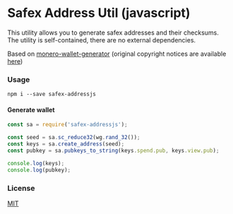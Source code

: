 # Safex Address Util (javascript)

This utility allows you to generate safex addresses and their checksums. The utility is self-contained, there are no external dependencies.

Based on [monero-wallet-generator](https://github.com/moneromooo-monero/monero-wallet-generator) (original copyright notices are available [here](copyrights.md))

### Usage

```
npm i --save safex-addressjs
```

#### Generate wallet

```javascript
const sa = require('safex-addressjs');

const seed = sa.sc_reduce32(wg.rand_32());
const keys = sa.create_address(seed);
const pubkey = sa.pubkeys_to_string(keys.spend.pub, keys.view.pub);

console.log(keys);
console.log(pubkey);
```

### License

[MIT](LICENSE)
